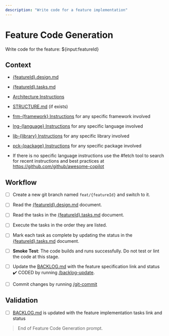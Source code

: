 ```yaml
---
description: "Write code for a feature implementation"
---
```


# Feature Code Generation

Write code for the feature: ${input:featureId}

## Context

- [{featureId}.design.md](/docs/feats/{featureId}.design.md)
- [{featureId}.tasks.md](/docs/feats/{featureId}.tasks.md)
- [Architecture Instructions](/.github/instructions/architecture.instructions.md)
- [STRUCTURE.md](/docs/STRUCTURE.md) (if exists)
- [frm-{framework} Instructions](/.github/instructions/frm-{framework}.instructions.md) for any specific framework involved
- [lng-{language} Instructions](/.github/instructions/lng-{language}.instructions.md) for any specific language involved
- [lib-{library} Instructions](/.github/instructions/lib-{library}.instructions.md) for any specific library involved
- [pck-{package} Instructions](/.github/instructions/pck-{package}.instructions.md) for any specific package involved

- If there is no specific language instructions use the #fetch tool to search for recent instructions and best practices at https://github.com/github/awesome-copilot
  
## Workflow

- [ ] Create a new git branch named `feat/{featureId}` and switch to it.

- [ ] Read the [{featureId}.design.md](/docs/feats/{featureId}.design.md) document.

- [ ] Read the tasks in the [{featureId}.tasks.md](/docs/feats/{featureId}.tasks.md) document.

- [ ] Execute the tasks in the order they are listed.

- [ ] Mark each task as complete by updating the status in the [{featureId}.tasks.md](/docs/feats/{featureId}.tasks.md) document.

- [ ] **Smoke Test**: The code builds and runs successfully. Do not test or lint the code at this stage.

- [ ] Update the [BACKLOG.md](/docs/BACKLOG.md) with the feature specification link and status ✔️ CODED by running [/backlog-update](/.github/prompts/backlog-update.prompt.md).

- [ ] Commit changes by running [/git-commit](/.github/prompts/git-commit.prompt.md)

## Validation

- [ ] [BACKLOG.md](/docs/BACKLOG.md) is updated with the feature implementation tasks link and status

> End of Feature Code Generation prompt.